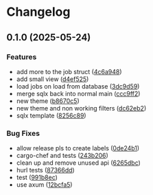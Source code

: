 # Changelog

## 0.1.0 (2025-05-24)


### Features

* add more to the job struct ([4c6a948](https://github.com/rust-basel/oxidation/commit/4c6a948dbe3bae1f9b0a1689281c8073dea9760f))
* add small view ([d4ef525](https://github.com/rust-basel/oxidation/commit/d4ef5258a243c658325c200aeb1bccb629f25e18))
* load jobs on load from database ([3dc9d59](https://github.com/rust-basel/oxidation/commit/3dc9d593342827c7a42a0836e341c97e77d8a2fa))
* merge sqlx back into normal main ([ccc9ff2](https://github.com/rust-basel/oxidation/commit/ccc9ff276086b4a8e9afed708276f73c43781de9))
* new theme ([b8670c5](https://github.com/rust-basel/oxidation/commit/b8670c5b6dfb68657e7988d1dc62993363e112de))
* new theme and non working filters ([dc62eb2](https://github.com/rust-basel/oxidation/commit/dc62eb24b6cd9b1415a9fd96ff754a2e09e4e7c4))
* sqlx template ([8256c89](https://github.com/rust-basel/oxidation/commit/8256c898cf72125a18fd9251caa53da28de3be17))


### Bug Fixes

* allow release pls to create labels ([0de24b1](https://github.com/rust-basel/oxidation/commit/0de24b151541204c5155a2c3b0e11b4b76dc78c8))
* cargo-chef and tests ([243b206](https://github.com/rust-basel/oxidation/commit/243b20689fa040f603e5291735cbef88fed9f9d6))
* clean up and remove unused api ([6265dbc](https://github.com/rust-basel/oxidation/commit/6265dbc1d254a872e73f2781e6f037e340ab379f))
* hurl tests ([87366dd](https://github.com/rust-basel/oxidation/commit/87366dd288c1586f4b7a9550c64bce9a5d19ecb0))
* test ([991b8ec](https://github.com/rust-basel/oxidation/commit/991b8ec2fa33813f5629b33047aa3fdbdaee695d))
* use axum ([12bcfa5](https://github.com/rust-basel/oxidation/commit/12bcfa55fc367eace4c7d69e939016fadeedcbe7))
